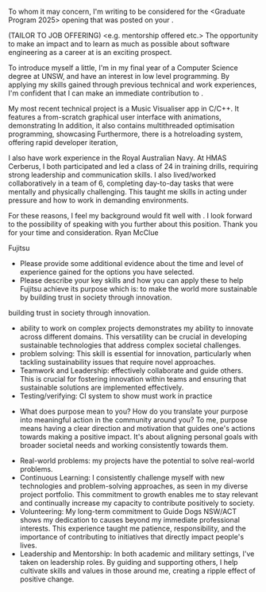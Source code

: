 <!-- SPDX-License-Identifier: zlib-acknowledgement -->
To whom it may concern,
I'm writing to be considered for the <Graduate Program 2025> opening that was posted on your <Careers Page>.

(TAILOR TO JOB OFFERING) <e.g. mentorship offered etc.>
The opportunity to make an impact and to learn as much as 
possible about software engineering as a career at <Fujitsu> is an exciting prospect.

To introduce myself a little, 
I'm in my final year of a Computer Science degree at UNSW,
and have an interest in low level programming.
By applying my skills gained through previous technical and work experiences,
I'm confident that I can make an immediate contribution to <Fujitsu>.

My most recent technical project is a Music Visualiser app in C/C++.
It features a from-scratch graphical user interface with animations, demonstrating <skill>
In addition, it also contains multithreaded optimisation programming, showcasing <skill> 
Furthermore, there is a hotreloading system, offering rapid developer iteration, <skill>

I also have work experience in the Royal Australian Navy.
At HMAS Cerberus, I both participated and led a class of 24 in training drills, requiring strong leadership and communication skills.
I also lived/worked collaboratively in a team of 6, completing day-to-day tasks that were mentally and physically challenging.
This taught me skills in acting under pressure and how to work in demanding environments. 

For these reasons, I feel my background would fit well with <your company>. 
I look forward to the possibility of speaking with you further about this position.
Thank you for your time and consideration.
Ryan McClue
 
Fujitsu
* Please provide some additional evidence about the time and level of experience gained for the options you have selected.
* Please describe your key skills and how you can apply these to help Fujitsu achieve its purpose which is: 
  to make the world more sustainable by building trust in society through innovation.

building trust in society through innovation. 
- ability to work on complex projects
demonstrates my ability to innovate across different domains. This versatility can be crucial in developing sustainable technologies that address complex societal challenges. 
- problem solving:
This skill is essential for innovation, particularly when tackling sustainability issues that require novel approaches.
- Teamwork and Leadership:
effectively collaborate and guide others. This is crucial for fostering innovation within teams and ensuring that sustainable solutions are implemented effectively.
- Testing/verifying:
CI system to show must work in practice

* What does purpose mean to you? How do you translate your purpose into meaningful action in the community around you?
To me, purpose means having a clear direction and motivation that guides one's actions towards making a positive impact. It's about aligning personal goals with broader societal needs and working consistently towards them.

- Real-world problems:
my projects have the potential to solve real-world problems.
- Continuous Learning: 
I consistently challenge myself with new technologies and problem-solving approaches, as seen in my diverse project portfolio. This commitment to growth enables me to stay relevant and continually increase my capacity to contribute positively to society.
- Volunteering:
My long-term commitment to Guide Dogs NSW/ACT shows my dedication to causes beyond my immediate professional interests. This experience taught me patience, responsibility, and the importance of contributing to initiatives that directly impact people's lives.
- Leadership and Mentorship: 
In both academic and military settings, I've taken on leadership roles. 
By guiding and supporting others, I help cultivate skills and values in those around me, creating a ripple effect of positive change.

